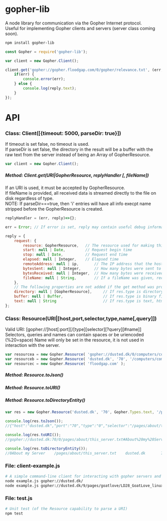 # gopher-lib
A node library for communication via the Gopher Internet protocol.<br>
Useful for implementing Gopher clients and servers (server class coming soon).

```bash
npm install gopher-lib
```

```javascript
const Gopher = require('gopher-lib');

var client = new Gopher.Client();

client.get('gopher://gopher.floodgap.com/0/gopher/relevance.txt', (err, reply)=>{
	if(err) {
    	console.error(err);
    } else {
    	console.log(reply.text);
    }
});
```

# API

### Class: Client([{timeout: 5000, parseDir: true}])
If timeout is set false, no timeout is used.<br>
If parseDir is set false, the directory in the result will be a buffer with the raw text from the server instead of being an Array of GopherResource.

```javascript
var client = new Gopher.Client();
```
##### Method: Client.get(URI|GopherResource, replyHandler [, fileName])
If an URI is used, it must be accepted by GopherResource.<br>
If fileName is provided, all received data is streamed directly to the file on disk regardless of type.<br>
NOTE: If parseDir===true, then 'i' entries will have all info execpt name stripped before the GopherResource is created.

```javascript
replyHandler = (err, reply)=>{};

err = Error; // If error is set, reply may contain useful debug information (may).

reply = {
	request: {
    	resource: GopherResource,	// The resource used for making this request
        start: null | Date,			// Request begin time
        stop: null | Date,			// Request end time
        elapsed: null | Integer,	// Elapsed time
        remoteAddress: null | ip,		// The IP address that the host name resolved to
        bytesSent: null | Integer,		// How many bytes were sent to the server
        bytesReceived: null | Integer,	// How many bytes were received from the server
        fileName: null | String,		// If a fileName was given, received data was saved to filaName
    },
    // The following properties are not added if the get method was provided with a fileName.
    directory: null | [GopherResource],		// If res.type is directory or search
    buffer: null | Buffer,					// If res.type is binary file
    text: null | String						// If res.type is text, html or encoded file
};
```

### Class: Resource(URI|[host,port,selector,type,name[,query]]) 
Valid URI: [gopher://]host[:port][/[type][selector][?query][#name]]
Selectors, queries and names can contain spaces or be uriencoded (%20=space)
Name will only be set in the resource, it is not used in interaction with the server.

```javascript
var resourcea = new Gopher.Resource( 'gopher://dusted.dk/0/computers/computers.txt#DusteDs%20computers' );
var resourceb = new Gopher.Resource( 'dusted.dk', '70', '/computers/computers.txt', '0', 'DusteDs computers' );
var resourcec = new Gopher.Resource( 'floodgap.com' );
```
##### Method: Resource.toJson()
##### Method: Resource.toURI()
##### Method: Resource.toDirectoryEntity()

```javascript
var res = new Gopher.Resource('dusted.dk', '70', Gopher.Types.text, '/pages/about/this_server.txt', 'About my Server');

console.log(res.toJson());
//{"host":"dusted.dk","port":"70","type":"0","selector":"/pages/about/this_server.txt","query":false,"name":"About my Server"}

console.log(res.toURI());
//gopher://dusted.dk:70/0/pages/about/this_server.txt#About%20my%20Server

console.log(res.toDirectoryEntity());
//0About my Server    /pages/about/this_server.txt    dusted.dk       70
```

### File: client-example.js
```bash
# A simple command-line client for interacting with gopher servers and downloading files.
node example.js gopher://dusted.dk/
node example.js gopher://dusted.dk/9/pages/goatlove/LD28_GoatLove_linux_b0021.tar.bz2 goatlove.tar.bz2
```

### File: test.js
```bash
# Unit test (of the Resource capability to parse a URI)
npm test
```
